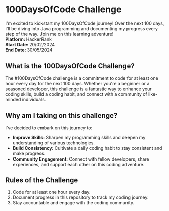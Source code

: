 # 100DaysOfCode Challenge
I'm excited to kickstart my 100DaysOfCode journey! Over the next 100 days, I'll be diving into Java programming and documenting my progress every step of the way. Join me on this learning adventure! <br>
<b> Platform: </b> HackerRank <br>
<b> Start Date: </b> 20/02/2024 <br>
<b> End Date: </b> 30/05/2024
## What is the 100DaysOfCode Challenge?
The #100DaysOfCode challenge is a commitment to code for at least one hour every day for the next 100 days. Whether you're a beginner or a seasoned developer, this challenge is a fantastic way to enhance your coding skills, build a coding habit, and connect with a community of like-minded individuals.
## Why am I taking on this challenge?
I've decided to embark on this journey to:
- <b>Improve Skills:</b> Sharpen my programming skills and deepen my understanding of various technologies.
- <b>Build Consistency:</b> Cultivate a daily coding habit to stay consistent and make progress.
- <b>Community Engagement:</b> Connect with fellow developers, share experiences, and support each other on this coding adventure.
## Rules of the Challenge
1. Code for at least one hour every day.
1. Document progress in this repository to track my coding journey.
1. Stay accountable and engage with the coding community.
